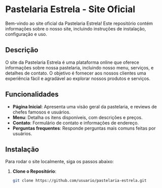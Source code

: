 # Pastelaria Estrela - Site Oficial

Bem-vindo ao site oficial da Pastelaria Estrela! Este repositório contém informações sobre o nosso site, incluindo instruções de instalação, configuração e uso.

## Descrição

O site da Pastelaria Estrela é uma plataforma online que oferece informações sobre nossa pastelaria, incluindo nosso menu, serviços, e detalhes de contato. O objetivo é fornecer aos nossos clientes uma experiência fácil e agradável ao explorar nossos produtos e serviços.

## Funcionalidades

- **Página Inicial**: Apresenta uma visão geral da pastelaria, e reviews de chefes famosos e usuários.
- **Menu**: Detalha os itens disponíveis, com descrições e preços.
- **Contato**: Formulário de contato e informações de endereço.
- **Perguntas frequentes**: Responde perguntas mais comuns feitas por usuários.

## Instalação

Para rodar o site localmente, siga os passos abaixo:

1. **Clone o Repositório**:
   ```bash
   git clone https://github.com/usuario/pastelaria-estrela.git
